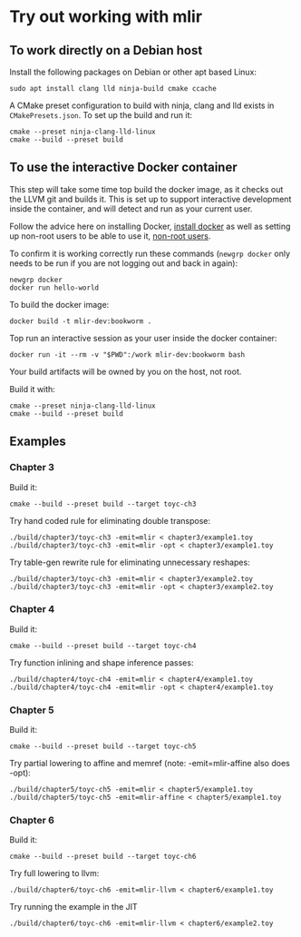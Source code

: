 # Try out working with mlir

## To work directly on a Debian host

Install the following packages on Debian or other apt based Linux:

    sudo apt install clang lld ninja-build cmake ccache

A CMake preset configuration to build with ninja, clang and lld exists in 
`CMakePresets.json`. To set up the build and run it:

    cmake --preset ninja-clang-lld-linux
    cmake --build --preset build

## To use the interactive Docker container

This step will take some time top build the docker image, as it checks out the 
LLVM git and builds it. This is set up to support interactive development inside
the container, and will detect and run as your current user.

Follow the advice here on installing Docker, 
[install docker](https://docs.docker.com/engine/install/debian/) 
as well as setting up non-root users to be able to use it, 
[non-root users](https://docs.docker.com/engine/install/linux-postinstall/#manage-docker-as-a-non-root-user).

To confirm it is working correctly run these commands (`newgrp docker` only 
needs to be run if you are not logging out and back in again):

    newgrp docker
    docker run hello-world

To build the docker image:

    docker build -t mlir-dev:bookworm .

Top run an interactive session as your user inside the docker container:

    docker run -it --rm -v "$PWD":/work mlir-dev:bookworm bash

Your build artifacts will be owned by you on the host, not root.

Build it with:

    cmake --preset ninja-clang-lld-linux
    cmake --build --preset build

## Examples

### Chapter 3

Build it:

    cmake --build --preset build --target toyc-ch3
 
Try hand coded rule for eliminating double transpose:

    ./build/chapter3/toyc-ch3 -emit=mlir < chapter3/example1.toy
    ./build/chapter3/toyc-ch3 -emit=mlir -opt < chapter3/example1.toy
 
Try table-gen rewrite rule for eliminating unnecessary reshapes:

    ./build/chapter3/toyc-ch3 -emit=mlir < chapter3/example2.toy
    ./build/chapter3/toyc-ch3 -emit=mlir -opt < chapter3/example2.toy

### Chapter 4

Build it:

    cmake --build --preset build --target toyc-ch4

Try function inlining and shape inference passes:

    ./build/chapter4/toyc-ch4 -emit=mlir < chapter4/example1.toy
    ./build/chapter4/toyc-ch4 -emit=mlir -opt < chapter4/example1.toy

### Chapter 5

Build it:

    cmake --build --preset build --target toyc-ch5

Try partial lowering to affine and memref (note: -emit=mlir-affine also does -opt):

    ./build/chapter5/toyc-ch5 -emit=mlir < chapter5/example1.toy
    ./build/chapter5/toyc-ch5 -emit=mlir-affine < chapter5/example1.toy

### Chapter 6

Build it:

    cmake --build --preset build --target toyc-ch6

Try full lowering to llvm:

    ./build/chapter6/toyc-ch6 -emit=mlir-llvm < chapter6/example1.toy

Try running the example in the JIT

    ./build/chapter6/toyc-ch6 -emit=mlir-llvm < chapter6/example2.toy
